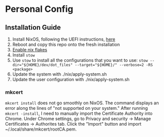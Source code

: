 # Personal Config

## Installation Guide

1. Install NixOS, following the UEFI instructions,
   [here](https://nixos.org/manual/nixos/stable/index.html#ch-installation)
2. Reboot and copy this repo onto the fresh installation
3. [Enable nix flakes](https://nixos.wiki/wiki/Flakes#System-wide_installation)
4. Install `stow`
5. Use `stow` to install all the configurations that you want to use:
   `stow --dir="${HOME}/dev/dot_files" --target="${HOME}/" --verbose=2 -RS <package>`
6. Update the system with ./nix/apply-system.sh
7. Update the user configuration with ./nix/apply-system.sh

### mkcert

`mkcert install` does not go smoothly on NixOS. The command displays an error
along the lines of "not supported on your system." After running
`mkcert -install`, I need to manually import the Certificate Authority into
Chrome. Under Chrome settings, go to Privacy and security -> Manage Certificates
-> Authorites tab. Click the "Import" button and import
~/.local/share/mkcert/rootCA.pem.
